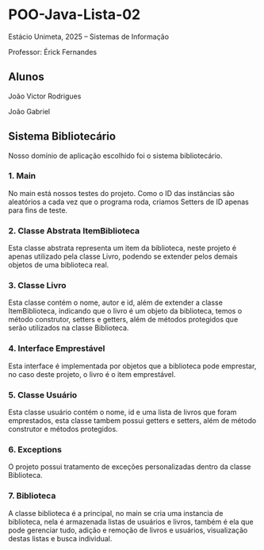 # POO-Java-Lista-02

Estácio Unimeta, 2025 – Sistemas de Informação

Professor: Érick Fernandes

## Alunos

João Victor Rodrigues

João Gabriel

## Sistema Bibliotecário
Nosso domínio de aplicação escolhido foi o sistema bibliotecário.

### 1. Main
No main está nossos testes do projeto. Como o ID das instâncias são aleatórios a cada vez que o programa roda, criamos Setters de ID apenas para fins de teste.

### 2. Classe Abstrata ItemBiblioteca
Esta classe abstrata representa um item da biblioteca, neste projeto é apenas utilizado pela classe Livro, podendo se extender pelos demais objetos de uma biblioteca real.

### 3. Classe Livro
Esta classe contém o nome, autor e id, além de extender a classe ItemBiblioteca, indicando que o livro é um objeto da biblioteca, temos o método construtor, setters e getters, além de métodos protegidos que serão utilizados na classe Biblioteca.

### 4. Interface Emprestável
Esta interface é implementada por objetos que a biblioteca pode emprestar, no caso deste projeto, o livro é o item emprestável.

### 5. Classe Usuário
Esta classe usuário contém o nome, id e uma lista de livros que foram emprestados, esta classe tambem possui getters e setters, além de método construtor e métodos protegidos.

### 6. Exceptions
O projeto possui tratamento de exceções personalizadas dentro da classe Biblioteca.

### 7. Biblioteca
A classe biblioteca é a principal, no main se cria uma instancia de biblioteca, nela é armazenada listas de usuários e livros, também é ela que pode gerenciar tudo, adição e remoção de livros e usuários, visualização destas listas e busca individual.
